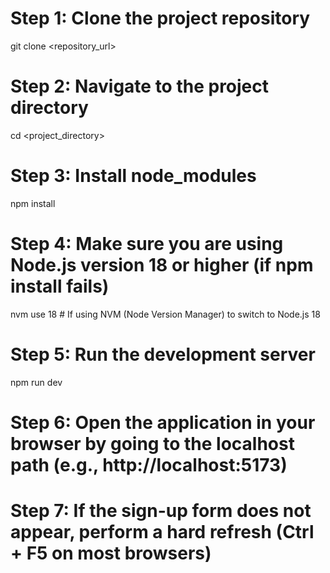 # Step 1: Clone the project repository

git clone <repository_url>

# Step 2: Navigate to the project directory

cd <project_directory>

# Step 3: Install node_modules

npm install

# Step 4: Make sure you are using Node.js version 18 or higher (if npm install fails)

nvm use 18 # If using NVM (Node Version Manager) to switch to Node.js 18

# Step 5: Run the development server

npm run dev

# Step 6: Open the application in your browser by going to the localhost path (e.g., http://localhost:5173)

# Step 7: If the sign-up form does not appear, perform a hard refresh (Ctrl + F5 on most browsers)
